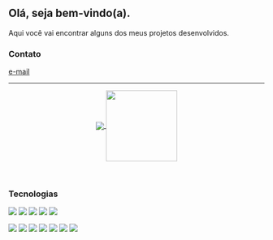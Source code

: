 ## Olá, seja bem-vindo(a).

Aqui você vai encontrar alguns dos meus projetos desenvolvidos.

### Contato
  <a href="mailto:mayconpinheirocampos@outlook.com">e-mail</a>
    <br>
<hr>
<p align="center">
  <a href="https://github.com/anuraghazra/github-readme-stats">
    <img
      align="center"
      src="https://github-readme-stats.vercel.app/api/top-langs/?username=MayconPCampos&layout=compact&langs_count=7&theme=dark"
    />
  </a>
  <a href="https://github.com/anuraghazra/github-readme-stats">
    <img
      align="center"
      height="140"
      src="https://github-readme-stats.vercel.app/api?username=MayconPCampos&show_icons=true&theme=dark&include_all_commits=true&count_private=true"
    />
  </a>
</p>
<br>

### Tecnologias
<p align="left">
    <img src="https://img.shields.io/badge/HTML5-E34F26?style=for-the-badge&logo=html5&logoColor=white" />
    <img src="https://img.shields.io/badge/CSS3-1572B6?style=for-the-badge&logo=css3&logoColor=white" />
    <img src="https://img.shields.io/badge/JavaScript-F7DF1E?style=for-the-badge&logo=javascript&logoColor=black" /> 
    <img src="https://img.shields.io/badge/Bootstrap-563D7C?style=for-the-badge&logo=bootstrap&logoColor=white"/>
    <img src="https://img.shields.io/badge/React-20232A?style=for-the-badge&logo=react&logoColor=61DAFB"/>
</p>
<p align="left">
  <img src="https://img.shields.io/badge/Python-3776AB?style=for-the-badge&logo=python&logoColor=white"/>
  <img src="https://img.shields.io/badge/Flask-000000?style=for-the-badge&logo=flask&logoColor=white"/>
  <img src="https://img.shields.io/badge/Django-092E20?style=for-the-badge&logo=django&logoColor=green" />
  <img src="https://img.shields.io/badge/MySQL-00000F?style=for-the-badge&logo=mysql&logoColor=white" />
  <img src="https://img.shields.io/badge/Docker-2CA5E0?style=for-the-badge&logo=docker&logoColor=white"/>
  <img src="https://img.shields.io/badge/Amazon_AWS-FF9900?style=for-the-badge&logo=amazonaws&logoColor=white"/>
  <img src="https://img.shields.io/badge/Git-F05032?style=for-the-badge&logo=git&logoColor=white0"/>
</p>
